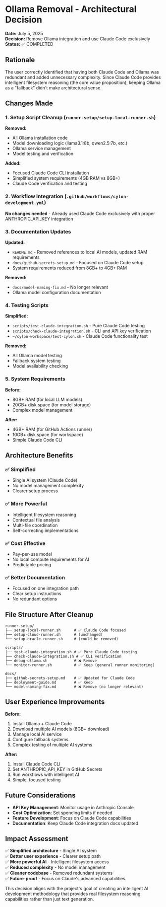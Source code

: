 # Ollama Removal - Architectural Decision

**Date:** July 5, 2025  
**Decision:** Remove Ollama integration and use Claude Code exclusively  
**Status:** ✅ COMPLETED

## Rationale

The user correctly identified that having both Claude Code and Ollama was redundant and added unnecessary complexity. Since Claude Code provides intelligent filesystem reasoning (the core value proposition), keeping Ollama as a "fallback" didn't make architectural sense.

## Changes Made

### 1. **Setup Script Cleanup** (`runner-setup/setup-local-runner.sh`)
**Removed:**
- All Ollama installation code
- Model downloading logic (llama3.1:8b, qwen2.5:7b, etc.)
- Ollama service management
- Model testing and verification

**Added:**
- Focused Claude Code CLI installation
- Simplified system requirements (4GB RAM vs 8GB+)
- Claude Code verification and testing

### 2. **Workflow Integration** (`.github/workflows/cylon-development.yml`)
**No changes needed** - Already used Claude Code exclusively with proper ANTHROPIC_API_KEY integration

### 3. **Documentation Updates**
**Updated:**
- `README.md` - Removed references to local AI models, updated RAM requirements
- `docs/github-secrets-setup.md` - Focused on Claude Code setup
- System requirements reduced from 8GB+ to 4GB+ RAM

**Removed:**
- `docs/model-naming-fix.md` - No longer relevant
- Ollama model configuration documentation

### 4. **Testing Scripts**
**Simplified:**
- `scripts/test-claude-integration.sh` - Pure Claude Code testing
- `scripts/check-claude-integration.sh` - CLI and API key verification
- `~/cylon-workspace/test-cylon.sh` - Claude Code functionality test

**Removed:**
- All Ollama model testing
- Fallback system testing
- Model availability checking

### 5. **System Requirements**
**Before:**
- 8GB+ RAM (for local LLM models)
- 20GB+ disk space (for model storage)
- Complex model management

**After:**
- 4GB+ RAM (for GitHub Actions runner)
- 10GB+ disk space (for workspace)
- Simple Claude Code CLI

## Architecture Benefits

### ✅ **Simplified**
- Single AI system (Claude Code)
- No model management complexity
- Clearer setup process

### ✅ **More Powerful**
- Intelligent filesystem reasoning
- Contextual file analysis
- Multi-file coordination
- Self-correcting implementations

### ✅ **Cost Effective**
- Pay-per-use model
- No local compute requirements for AI
- Predictable pricing

### ✅ **Better Documentation**
- Focused on one integration path
- Clear setup instructions
- No redundant options

## File Structure After Cleanup

```
runner-setup/
├── setup-local-runner.sh      # ✅ Claude Code focused
├── setup-cloud-runner.sh      # (unchanged)
└── setup-oracle-runner.sh     # (could be removed)

scripts/
├── test-claude-integration.sh # ✅ Pure Claude Code testing
├── check-claude-integration.sh # ✅ CLI verification
├── debug-ollama.sh            # ❌ Remove
└── monitor-runner.sh          # ✅ Keep (general runner monitoring)

docs/
├── github-secrets-setup.md    # ✅ Updated for Claude Code
├── deployment-guide.md        # ✅ Keep
└── model-naming-fix.md        # ❌ Remove (no longer relevant)
```

## User Experience Improvements

**Before:**
1. Install Ollama + Claude Code
2. Download multiple AI models (8GB+ download)
3. Manage local AI service
4. Configure fallback systems
5. Complex testing of multiple AI systems

**After:**
1. Install Claude Code CLI
2. Set ANTHROPIC_API_KEY in GitHub Secrets
3. Run workflows with intelligent AI
4. Simple, focused testing

## Future Considerations

- **API Key Management**: Monitor usage in Anthropic Console
- **Cost Optimization**: Set spending limits if needed
- **Feature Development**: Focus on Claude Code capabilities
- **Documentation**: Keep Claude Code integration docs updated

## Impact Assessment

✅ **Simplified architecture** - Single AI system  
✅ **Better user experience** - Clearer setup path  
✅ **More powerful AI** - Intelligent filesystem access  
✅ **Reduced complexity** - No model management  
✅ **Cleaner codebase** - Removed redundant systems  
✅ **Future-proof** - Focus on Claude's advanced capabilities  

This decision aligns with the project's goal of creating an intelligent AI development methodology that provides real filesystem reasoning capabilities rather than just text generation.
